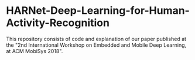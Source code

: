 # HARNet-Deep-Learning-for-Human-Activity-Recognition

This repository consists of code and explanation of our paper published at the "2nd International Workshop on Embedded and Mobile Deep Learning, at ACM MobiSys 2018".
